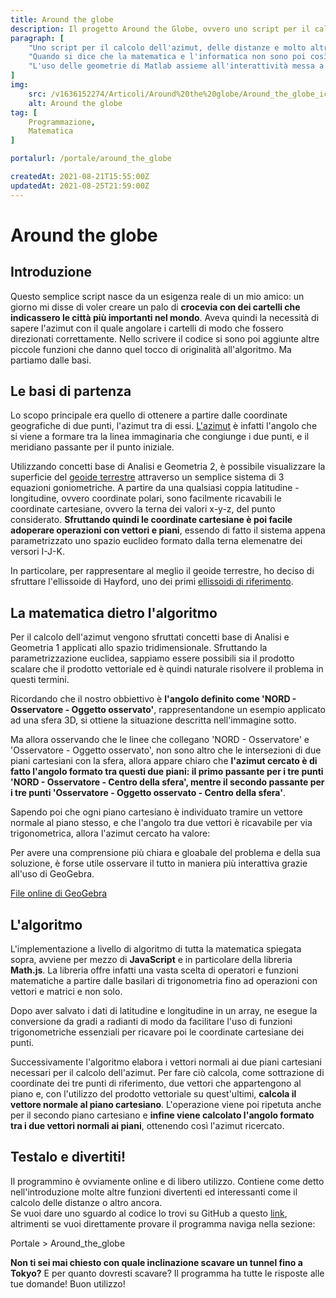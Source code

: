 ```yaml
---
title: Around the globe
description: Il progetto Around the Globe, ovvero uno script per il calcolo dell'azimut, delle distanze e molto altro tra due punti della superficie terrestre. Perché è nato, le sue funzionalità e la matematica che lo governa spiegata nel dettaglio.
paragraph: [
    "Uno script per il calcolo dell'azimut, delle distanze e molto altro, tra due punti della superfice terrestre.<br>",
    "Quando si dice che la matematica e l'informatica non sono poi così lontane...",
    "L'uso delle geometrie di Matlab assieme all'interattività messa a disposizione da GeoGebra ti aiuterà a comprendere con facilità l'algoritmo e la matematica usata."
]
img: 
    src: /v1636152274/Articoli/Around%20the%20globe/Around_the_globe_icon.jpg
    alt: Around the globe
tag: [
    Programmazione,
    Matematica
]

portalurl: /portale/around_the_globe

createdAt: 2021-08-21T15:55:00Z
updatedAt: 2021-08-25T21:59:00Z
---
```


# Around the globe

<cMedia :s="img.src" :a="img.src"></cMedia>

## Introduzione
 
 Questo semplice script nasce da un esigenza reale di un mio amico: un giorno mi disse di voler creare un palo di **crocevia con dei cartelli che indicassero le città più importanti nel mondo**.
 Aveva quindi la necessità di sapere l'azimut con il quale angolare i cartelli di modo che fossero direzionati correttamente.
 Nello scrivere il codice si sono poi aggiunte altre piccole funzioni che danno quel tocco di originalità all'algoritmo. Ma partiamo dalle basi.


## Le basi di partenza

Lo scopo principale era quello di ottenere a partire dalle coordinate geografiche di due punti, l'azimut tra di essi.
[L'azimut](https://it.wikipedia.org/wiki/Azimut) è infatti l'angolo che si viene a formare tra la linea immaginaria che congiunge i due punti, e il meridiano passante per il punto iniziale.

<cMedia s="/v1635210809/Articoli/Around%20the%20globe/Azimut.jpg" c="Esempio di azimut tra due persone"></cMedia>

Utilizzando concetti base di Analisi e Geometria 2, è possibile visualizzare la superficie del [geoide terrestre](https://it.wikipedia.org/wiki/Geoide) attraverso un semplice sistema di 3 equazioni goniometriche.
A partire da una qualsiasi coppia latitudine - longitudine, ovvero coordinate polari, sono facilmente ricavabili le coordinate cartesiane, ovvero la terna dei valori x-y-z, del punto considerato.
**Sfruttando quindi le coordinate cartesiane è poi facile adoperare operazioni con vettori e piani**, essendo di fatto il sistema appena parametrizzato uno spazio euclideo formato dalla terna elemenatre dei versori I-J-K.

In particolare, per rappresentare al meglio il geoide terrestre, ho deciso di sfruttare l'ellissoide di Hayford, uno dei primi [ellissoidi di riferimento](https://it.wikipedia.org/wiki/Ellissoide_di_riferimento).

<cMedia s="/v1635210809/Articoli/Around%20the%20globe/Ellissoide_Matlab.png" c="L'ellissoide di Hayford rappresentato in Matlab"></cMedia>

## La matematica dietro l'algoritmo

Per il calcolo dell'azimut vengono sfruttati concetti base di Analisi e Geometria 1 applicati allo spazio tridimensionale.
Sfruttando la parametrizzazione euclidea, sappiamo essere possibili sia il prodotto scalare che il prodotto vettoriale ed è quindi naturale risolvere il problema in questi termini.


Ricordando che il nostro obbiettivo è **l'angolo definito come 'NORD - Osservatore - Oggetto osservato'**, rappresentandone un esempio applicato ad una sfera 3D, si ottiene la situazione descritta nell'immagine sotto.

<cMedia s="/v1635210809/Articoli/Around%20the%20globe/Azimut_matlab.png" a="Azimut_matlab"></cMedia>

Ma allora osservando che le linee che collegano 'NORD - Osservatore' e 'Osservatore - Oggetto osservato', non sono altro che le intersezioni di due piani cartesiani con la sfera, allora appare chiaro che **l'azimut cercato è di fatto l'angolo formato tra questi due piani: il primo passante per i tre punti 'NORD - Osservatore - Centro della sfera', mentre il secondo passante per i tre punti 'Osservatore - Oggetto osservato - Centro della sfera'**.


Sapendo poi che ogni piano cartesiano è individuato tramire un vettore normale al piano stesso, e che l'angolo tra due vettori è ricavabile per via trigonometrica, allora l'azimut cercato ha valore:

<cMedia s="/v1635210809/Articoli/Around%20the%20globe/Formula_finale_azimut.png" c="p1, p2 sono i vettori normali ai due piani cartesiani"></cMedia>

Per avere una comprensione più chiara e gloabale del problema e della sua soluzione, è forse utile osservare il tutto in maniera più interattiva grazie all'uso di GeoGebra.

<cMedia type="iframe" s="https://www.geogebra.org/3d/snm5rqfd?embed" a="File di GeoGebra"></cMedia>

<a href="https://www.geogebra.org/3d/snm5rqfd" class="button" rel="nofollow noopener noreferrer" target="_blank">File online di GeoGebra</a>

## L'algoritmo

L'implementazione a livello di algoritmo di tutta la matematica spiegata sopra, avviene per mezzo di **JavaScript** e in particolare della libreria **Math.js**.
La libreria offre infatti una vasta scelta di operatori e funzioni matematiche a partire dalle basilari di trigonometria fino ad operazioni con vettori e matrici e non solo.


Dopo aver salvato i dati di latitudine e longitudine in un array, ne esegue la conversione da gradi a radianti di modo da facilitare l'uso di funzioni trigonometriche essenziali per ricavare poi le coordinate cartesiane dei punti.

<cMedia s="/v1635210809/Articoli/Around%20the%20globe/Algoritmo_coordinate_cartesiane.png" c="L'algoritmo per il cambio di parametrizzazione"></cMedia>

Successivamente l'algoritmo elabora i vettori normali ai due piani cartesiani necessari per il calcolo dell'azimut.
Per fare ciò calcola, come sottrazione di coordinate dei tre punti di riferimento, due vettori che appartengono al piano e, con l'utilizzo del prodotto vettoriale su quest'ultimi, **calcola il vettore normale al piano cartesiano**.
L'operazione viene poi ripetuta anche per il secondo piano cartesiano e **infine viene calcolato l'angolo formato tra i due vettori normali ai piani**, ottenendo così l'azimut ricercato.

<cMedia s="/v1635210809/Articoli/Around%20the%20globe/Algoritmo_vettore_piano.png" c="Vettore normale al piano - Calcolo dell'angolo tra vettori"></cMedia>

## Testalo e divertiti!

Il programmino è ovviamente online e di libero utilizzo.
Contiene come detto nell'introduzione molte altre funzioni divertenti ed interessanti come il calcolo delle distanze o altro ancora.<br>
Se vuoi dare uno sguardo al codice lo trovi su GitHub a questo <a href="#">link</a>, altrimenti se vuoi direttamente provare il programma naviga nella sezione:

<nuxt-link :to="portalurl" class="button">Portale > Around_the_globe</nuxt-link>

**Non ti sei mai chiesto con quale inclinazione scavare un tunnel fino a Tokyo?** E per quanto dovresti scavare? Il programma ha tutte le risposte alle tue domande! Buon utilizzo!